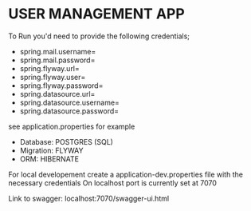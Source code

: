 # USER MANAGEMENT APP

To Run you'd need to provide the following credentials;

- spring.mail.username=
- spring.mail.password=
- spring.flyway.url=
- spring.flyway.user=
- spring.flyway.password=
- spring.datasource.url=
- spring.datasource.username=
- spring.datasource.password=

see application.properties for example

- Database: POSTGRES (SQL)
- Migration: FLYWAY
- ORM: HIBERNATE

For local developement
create a application-dev.properties file with the necessary credentials
On localhost port is currently set at 7070

Link to swagger: localhost:7070/swagger-ui.html
